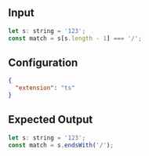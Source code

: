 
## Input
```javascript input
let s: string = '123';
const match = s[s.length - 1] === '/';
```

## Configuration
```json configuration
{
  "extension": "ts"
}
```

## Expected Output
```javascript expected output
let s: string = '123';
const match = s.endsWith('/');
```
